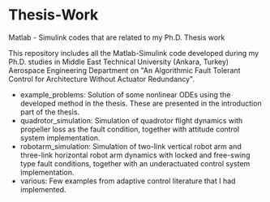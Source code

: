 # Thesis-Work
Matlab - Simulink codes that are related to my Ph.D. Thesis work

This repository includes all the Matlab-Simulink code developed during my Ph.D. studies in Middle East Technical University (Ankara, Turkey) Aerospace Engineering Department on "An Algorithmic Fault Tolerant Control for Architecture Without Actuator Redundancy". 


* example_problems: Solution of some nonlinear ODEs using the developed method in the thesis. These are presented in the introduction part of the thesis. 
* quadrotor_simulation: Simulation of quadrotor flight dynamics with propeller loss as the fault condition, together with attitude control system implementation.  
* robotarm_simulation: Simulation of two-link vertical robot arm and three-link horizontal robot arm dynamics with locked and free-swing type fault conditions, together with an underactuated control system implementation.
* various: Few examples from adaptive control literature that I had implemented.  


